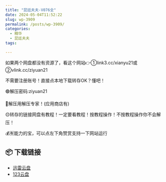 ```yaml
---
title: "昆廷夫夫-V076全"
date: 2024-05-04T11:52:22
slug: wp-3909
permalink: /posts/wp-3909/
categories:
  - 精华
  - 昆廷夫夫
tags:

---
```


如果两个网盘都没有资源了，看这个网站👉①link3.cc/xianyu21或②vlink.cc/ziyuan21

不需要注册账号！直接点本地下载转存OK？懂吧！

🟢解压密码:ziyuan21

🔵解压用解压专家！(应用商店有)

🟡转存的链接网盘有教程！一定要看教程！按教程操作！不按教程操作你不会解压！

💰🈶能力的宝，可以点左下角赞赏支持一下网站运行

## 📦 下载链接
- [迅雷云盘](https://blziyuan21.com/pay-download/3909?key=9836e93191&down_id=0)
- [123云盘](https://blziyuan21.com/pay-download/3909?key=9836e93191&down_id=1)

